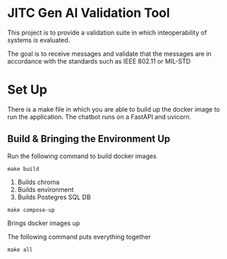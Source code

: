# JITC Gen AI Validation Tool 
This project is to provide a validation suite in which inteoperability of systems is evaluated. 

The goal is to receive messages and validate that the messages are in accordance with the standards such as IEEE 802.11 or MIL-STD

# Set Up
There is a make file in which you are able to build up the docker image to run the application. 
The chatbot runs on a FastAPI and uvicorn.

## Build & Bringing the Environment Up

Run the following command to build docker images
```
make build
```

1. Builds chroma
2. Builds environment 
3. Builds Postegres SQL DB

```
make compose-up
```
Brings docker images up 

The following command puts everything together
```
make all
```
